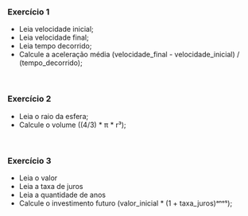 ### Exercício 1

- Leia velocidade inicial;
- Leia velocidade final;
- Leia tempo decorrido;
- Calcule a aceleração média (velocidade_final - velocidade_inicial) / (tempo_decorrido);
<br>

### Exercício 2

- Leia o raio da esfera;
- Calcule o volume ((4/3) * π * r³);
<br>

### Exercício 3

- Leia o valor
- Leia a taxa de juros
- Leia a quantidade de anos
- Calcule o investimento futuro (valor_inicial * (1 + taxa_juros)ᵃⁿᵒˢ);
<br>
